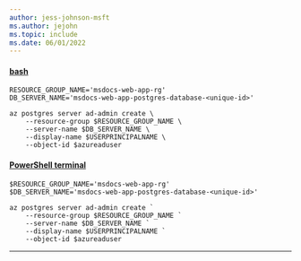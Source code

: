 ```yaml
---
author: jess-johnson-msft
ms.author: jejohn
ms.topic: include
ms.date: 06/01/2022
---
```


#### [bash](#tab/terminal-bash)

```azurecli
RESOURCE_GROUP_NAME='msdocs-web-app-rg'
DB_SERVER_NAME='msdocs-web-app-postgres-database-<unique-id>'

az postgres server ad-admin create \
    --resource-group $RESOURCE_GROUP_NAME \
    --server-name $DB_SERVER_NAME \
    --display-name $USERPRINCIPALNAME \
    --object-id $azureaduser
```

#### [PowerShell terminal](#tab/terminal-powershell)

```azurecli
$RESOURCE_GROUP_NAME='msdocs-web-app-rg'
$DB_SERVER_NAME='msdocs-web-app-postgres-database-<unique-id>'

az postgres server ad-admin create `
    --resource-group $RESOURCE_GROUP_NAME `
    --server-name $DB_SERVER_NAME `
    --display-name $USERPRINCIPALNAME `
    --object-id $azureaduser
```

---
